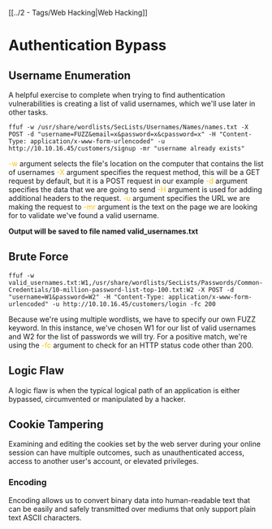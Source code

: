 [[../2 - Tags/Web Hacking|Web Hacking]]
# Authentication Bypass

## Username Enumeration

A helpful exercise to complete when trying to find authentication vulnerabilities is creating a list of valid usernames, which we'll use later in other tasks.

```
ffuf -w /usr/share/wordlists/SecLists/Usernames/Names/names.txt -X POST -d "username=FUZZ&email=x&password=x&cpassword=x" -H "Content-Type: application/x-www-form-urlencoded" -u http://10.10.16.45/customers/signup -mr "username already exists"
```

<span style="color:rgb(255, 192, 0)">-w</span> argument selects the file's location on the computer that contains the list of usernames
<span style="color:rgb(255, 192, 0)">-X</span> argument specifies the request method, this will be a GET request by default, but it is a POST request in our example
<span style="color:rgb(255, 192, 0)">-d</span> argument specifies the data that we are going to send
<span style="color:rgb(255, 192, 0)">-H</span> argument is used for adding additional headers to the request.<span style="color:rgb(255, 192, 0)">
</span> 
<span style="color:rgb(255, 192, 0)">-u</span> argument specifies the URL we are making the request to
<span style="color:rgb(255, 192, 0)">-mr</span> argument is the text on the page we are looking for to validate we've found a valid username.

**Output will be saved to file named valid_usernames.txt** 

## Brute Force

```
ffuf -w valid_usernames.txt:W1,/usr/share/wordlists/SecLists/Passwords/Common-Credentials/10-million-password-list-top-100.txt:W2 -X POST -d "username=W1&password=W2" -H "Content-Type: application/x-www-form-urlencoded" -u http://10.10.16.45/customers/login -fc 200
```

Because we're using multiple wordlists, we have to specify our own FUZZ keyword. In this instance, we've chosen W1 for our list of valid usernames and W2 for the list of passwords we will try. For a positive match, we're using the <span style="color:rgb(255, 192, 0)">-fc</span> argument to check for an HTTP status code other than 200.

## Logic Flaw

 A logic flaw is when the typical logical path of an application is either bypassed, circumvented or manipulated by a hacker. 

## Cookie Tampering

Examining and editing the cookies set by the web server during your online session can have multiple outcomes, such as unauthenticated access, access to another user's account, or elevated privileges.

### Encoding

 Encoding allows us to convert binary data into human-readable text that can be easily and safely transmitted over mediums that only support plain text ASCII characters.